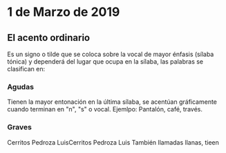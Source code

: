 
# 1 de Marzo de 2019

## El acento ordinario

Es un signo o tilde que se coloca sobre la vocal de mayor énfasis (sílaba tónica) y dependerá del lugar que ocupa en la sílaba, las palabras se clasifican en:

### Agudas

Tienen la mayor entonación en la última sílaba, se acentúan gráficamente cuando terminan en "n", "s" o vocal.
Ejemlpo: Pantalón, café, través.

### Graves
Cerritos Pedroza LuisCerritos Pedroza Luis
También llamadas llanas, tieen

